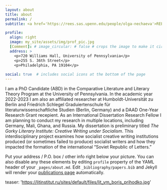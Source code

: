 ```yaml
---
layout: about
title: about
permalink: /
subtitle: <a href='https://rees.sas.upenn.edu/people/olga-nechaeva'>REEES</a>. <a href='https://rees.sas.upenn.edu/people/olga-nechaeva'>CompLit</a>.

profile:
  align: right
  image: my_site/assets/img/prof_pic.jpg
  [Comment]: # image_circular: # false # crops the image to make it circular
  address: >
    <p>720 Williams Hall, University of Pennsylvania</p>
    <p>255 S. 36th Street</p>
    <p>Philadelphia, PA 19104</p>
    
social: true  # includes social icons at the bottom of the page
---
```


I am a PhD Candidate (ABD) in the Comparative Literature and Literary Theory Program at the University of Pennsylvania. In the academic year 2022-2023 I am also an affiliated researcher at Humboldt-Universität zu Berlin and Friedrich Schlegel Graduiertenschule für literaturwissenschaftliche Studien (Berlin, Germany) and a DAAD One-Year Research Grant recepient. As an International Dissertation Research Fellow I am planning to conduct my research in multiple locations, including Germany, Mali, Ghana, and Russia. My dissertation is preliminary titled *The Gorky Literary Institute: Creative Writing under Socialism*. This interdisciplinary project examines how socialist creative writing institutions produced (or sometimes failed to produce) socialist writers and how they impacted the formation of the international “Soviet Republic of Letters.”

Put your address / P.O. box / other info right below your picture. You can also disable any these elements by editing `profile` property of the YAML header of your `_pages/about.md`. Edit `_bibliography/papers.bib` and Jekyll will render your [publications page](/al-folio/publications/) automatically.

teaser: 'https://litinstitut.ru/sites/default/files/lit_vm_boris_prihodko.jpg'
